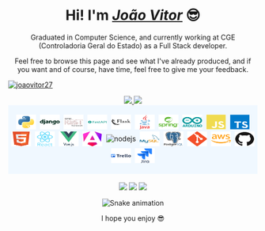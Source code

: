 <div>
<link rel="stylesheet" href="https://cdn.jsdelivr.net/gh/devicons/devicon@latest/devicon.min.css">

<!-- in your body -->
  <h1 align="center">Hi! I'm <a href="https://github.com/joaovitor27"><i>João Vitor</i></a> 😎</h1>
  
  <p align="center">
Graduated in Computer Science, and currently working at CGE (Controladoria Geral do Estado) as a Full Stack developer.
</p>
  <p align="center">Feel free to browse this page and see what I've already produced, and if you want and of course, have time, feel free to give me your feedback.</p>
</div>
<p align="left"> <a href="https://github.com/ryo-ma/github-profile-trophy"><img src="https://github-profile-trophy.vercel.app/?username=joaovitor27" alt="joaovitor27" /></a> </p>
<div align="center">
  <a href="https://github.com/joaovitor27">
    <img height="150em" src="https://github-readme-stats.vercel.app/api?username=joaovitor27&count_private=true&include_all_commits=true&show_icons=true&theme=dracula&hide_border=true&show_owner=true"/>
    <img height="150em" src="https://github-readme-stats.vercel.app/api/top-langs/?username=joaovitor27&theme=dracula&hide_border=true&&layout=compact"/>
  </a>
</div>

<div align="center" valign="top" style="background-color: aliceblue; padding-bottom: 20px"><br>

  <img align="center" style="padding:2px;" alt="python" height="30" width="40" src="https://raw.githubusercontent.com/devicons/devicon/master/icons/python/python-original.svg">
  <img align="center" style="padding:2px;" alt="django" height="30" width="40" src="https://raw.githubusercontent.com/devicons/devicon/master/icons/django/django-plain-wordmark.svg">
  <img align="center" style="padding:2px;" alt="djangoRest" height="30" width="40" src="https://raw.githubusercontent.com/devicons/devicon/master/icons/djangorest/djangorest-original.svg">
  <img align="center" style="padding:2px;" alt="fastapi" height="30" width="40" src="https://raw.githubusercontent.com/devicons/devicon/master/icons/fastapi/fastapi-original-wordmark.svg">
  <img align="center" style="padding:2px;" alt="flask" height="30" width="40" src="https://raw.githubusercontent.com/devicons/devicon/master/icons/flask/flask-original-wordmark.svg">
  <img align="center" style="padding:2px;" alt="Java" height="30" width="40" src="https://raw.githubusercontent.com/devicons/devicon/master/icons/java/java-original-wordmark.svg">
  <img align="center" style="padding:2px;" alt="spring" height="30" width="40" src="https://raw.githubusercontent.com/devicons/devicon/master/icons/spring/spring-original-wordmark.svg">
  <img align="center" style="padding:2px;" alt="arduino" height="30" width="40" src="https://raw.githubusercontent.com/devicons/devicon/master/icons/arduino/arduino-original-wordmark.svg">
  <img align="center" style="padding:2px;" alt="Js" height="30" width="40" src="https://raw.githubusercontent.com/devicons/devicon/master/icons/javascript/javascript-plain.svg">
  <img align="center" style="padding:2px;" alt="ts" height="30" width="40" src="https://raw.githubusercontent.com/devicons/devicon/master/icons/typescript/typescript-plain.svg">
  <img align="center" style="padding:2px;" alt="HTML" height="30" width="40" src="https://raw.githubusercontent.com/devicons/devicon/master/icons/html5/html5-original.svg">
  <img align="center" style="padding:2px;" alt="react" height="30" width="40" src="https://raw.githubusercontent.com/devicons/devicon/master/icons/react/react-original-wordmark.svg">
  <img align="center" style="padding:2px;" alt="vue" height="30" width="40" src="https://raw.githubusercontent.com/devicons/devicon/master/icons/vuejs/vuejs-original-wordmark.svg">
  <img align="center" style="padding:2px;" alt="angular" height="30" width="40" src="https://raw.githubusercontent.com/devicons/devicon/master/icons/angular/angular-original.svg">
  <img align="center" style="padding:2px;" alt="nodejs" height="30" width="40" src="https://cdn.worldvectorlogo.com/logos/nodejs-icon.svg">
  <img align="center" style="padding:2px;" alt="mysql" height="30" width="40" src="https://raw.githubusercontent.com/devicons/devicon/master/icons/mysql/mysql-original-wordmark.svg">
  <img align="center" style="padding:2px;" alt="postgresql" height="30" width="40" src="https://raw.githubusercontent.com/devicons/devicon/master/icons/postgresql/postgresql-original-wordmark.svg">
  <img align="center" style="padding:2px;" alt="git" height="30" width="40" src="https://raw.githubusercontent.com/devicons/devicon/master/icons/git/git-original.svg">
  <img align="center" style="padding:2px;" alt="aws" height="30" width="40" src="https://raw.githubusercontent.com/devicons/devicon/master/icons/amazonwebservices/amazonwebservices-plain-wordmark.svg">
  <img align="center" style="padding:2px;" alt="github" height="30" width="40" src="https://raw.githubusercontent.com/devicons/devicon/master/icons/github/github-original.svg">
  <img align="center" style="padding:2px;" alt="trello" height="30" width="40" src="https://raw.githubusercontent.com/devicons/devicon/master/icons/trello/trello-original-wordmark.svg">
  <img align="center" style="padding:2px;" alt="jira" height="30" width="40" src="https://raw.githubusercontent.com/devicons/devicon/master/icons/jira/jira-original-wordmark.svg">
</div><br>

<div align="center">
  <a href="https://www.instagram.com/joaovitor27.dev/" target="_blank"><img src="https://img.shields.io/badge/-Instagram-%23E4405F?style=for-the-badge&logo=instagram&logoColor=white" target="_blank"></a>
  <a href="https://www.linkedin.com/in/jo%C3%A3o-vitor-monteiro-577a49196/" target="_blank"><img src="https://img.shields.io/badge/-LinkedIn-%230077B5?style=for-the-badge&logo=linkedin&logoColor=white" target="_blank"></a> 
  <a href="mailto:joaovitor.monteiro.188@gmail.com"><img src="https://img.shields.io/badge/-Gmail-%23333?style=for-the-badge&logo=gmail&logoColor=white" target="_blank"></a>
</div>

<div align="center">
  
  ![Snake animation](https://github.com/danielbped/danielbped/blob/output/github-contribution-grid-snake.svg)
  
</div>

<div align="center">
  <p>I hope you enjoy 😎</p>
  <!--<p>Créditos: <a href="https://github.com/anuraghazra/github-readme-stats">Anurag Hazra</a> e <a href="https://github.com/rafaballerini">Rafaella Ballerini</a></p>-->
</div>

